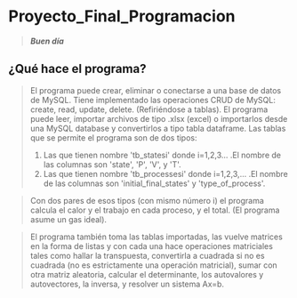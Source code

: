 # Proyecto_Final_Programacion
>***Buen día***

## ¿Qué hace el programa?

>El programa puede crear, eliminar o conectarse a una base de datos de MySQL. 
>Tiene implementado las operaciones CRUD de MySQL: create, read, update, delete. (Refiriéndose a tablas).
>El programa puede leer, importar archivos de tipo .xlsx (excel) o importarlos desde una MySQL database y convertirlos
>a tipo tabla dataframe. Las tablas que se permite el programa son de dos tipos:
>1. Las que tienen nombre 'tb_statesi' donde i=1,2,3... .El nombre de las columnas son 'state', 'P', 'V', y 'T'.
>2. Las que tienen nombre 'tb_processesi' donde i=1,2,3,... .El nombre de las columnas son 'initial_final_states' y 'type_of_process'.  

>Con dos pares de esos tipos (con mismo número i) el programa calcula el calor y el trabajo en cada proceso, y el total. (El programa asume un gas ideal).

 >El programa también toma las tablas importadas, las vuelve matrices en la forma de listas y con cada una hace operaciones matriciales tales como hallar 
 >la transpuesta, convertirla a cuadrada si no es cuadrada (no es estrictamente una operación matricial), sumar con otra matriz aleatoria, calcular el determinante, 
 >los autovalores y autovectores, la inversa, y resolver un sistema Ax=b.

